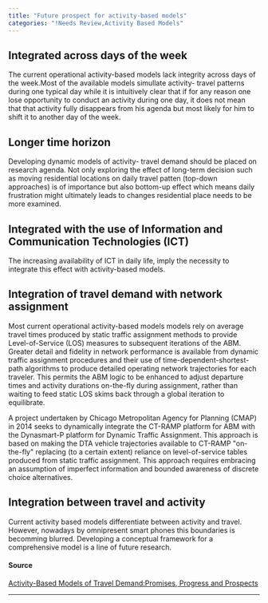 ```yaml
---
title: "Future prospect for activity-based models"
categories: "!Needs Review,Activity Based Models"
---
```


Integrated across days of the week
----------------------------------

The current operational activity-based models lack integrity across days of the week.Most of the available models simullate activity- travel patterns during one typical day while it is intuitively clear that if for any reason one lose opportunity to conduct an activity during one day, it does not mean that that activity fully disappears from his agenda but most likely for him to shift it to another day of the week.

Longer time horizon
-------------------

Developing dynamic models of activity- travel demand should be placed on research agenda. Not only exploring the effect of long-term decision such as moving residential locations on daily travel patten (top-down approaches) is of importance but also bottom-up effect which means daily frustration might ultimately leads to changes residential place needs to be more examined.

Integrated with the use of Information and Communication Technologies (ICT)
---------------------------------------------------------------------------

The increasing availability of ICT in daily life, imply the necessity to integrate this effect with activity-based models.

Integration of travel demand with network assignment
----------------------------------------------------

Most current operational activity-based models models rely on average travel times produced by static traffic assignment methods to provide Level-of-Service (LOS) measures to subsequent iterations of the ABM. Greater detail and fidelity in network performance is available from dynamic traffic assignment procedures and their use of time-dependent-shortest-path algorithms to produce detailed operating network trajectories for each traveler. This permits the ABM logic to be enhanced to adjust departure times and activity durations on-the-fly during assignment, rather than waiting to feed static LOS skims back through a global iteration to equilibrate.

A project undertaken by Chicago Metropolitan Agency for Planning (CMAP) in 2014 seeks to dynamically integrate the CT-RAMP platform for ABM with the Dynasmart-P platform for Dynamic Traffic Assignment. This approach is based on making the DTA vehicle trajectories available to CT-RAMP "on-the-fly" replacing (to a certain extent) reliance on level-of-service tables produced from static traffic assignment. This approach requires embracing an assumption of imperfect information and bounded awareness of discrete choice alternatives.

Integration between travel and activity
---------------------------------------

Current activity based models differentiate between activity and travel. However, nowadays by omnipresent smart phones this boundaries is becomming blurred. Developing a conceptual framework for a comprehensive model is a line of future research.

#### Source

[Activity-Based Models of Travel Demand:Promises, Progress and Prospects](http://www.tandfonline.com/doi/abs/10.1080/12265934.2013.835118#previewand%20Prospects)

------------------------------------------------------------------------

